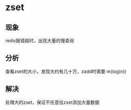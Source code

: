 # zset

## 现象

redis报错超时，出现大量的慢查询

## 分析

查看zset的大小，发现大约有几十万，zadd时需要 m(log(n))

## 解决

处理大的zset，保证不任意往zset添加大量数据

